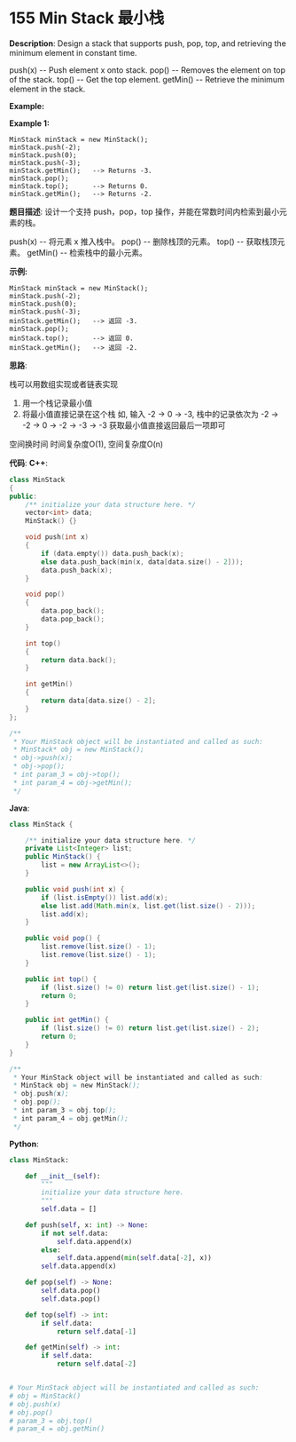 # 155 Min Stack 最小栈

__Description__:
Design a stack that supports push, pop, top, and retrieving the minimum element in constant time.

push(x) -- Push element x onto stack.
pop() -- Removes the element on top of the stack.
top() -- Get the top element.
getMin() -- Retrieve the minimum element in the stack.

**Example:**

**Example 1:**

```text
MinStack minStack = new MinStack();
minStack.push(-2);
minStack.push(0);
minStack.push(-3);
minStack.getMin();   --> Returns -3.
minStack.pop();
minStack.top();      --> Returns 0.
minStack.getMin();   --> Returns -2.
```

__题目描述__:
设计一个支持 push，pop，top 操作，并能在常数时间内检索到最小元素的栈。

push(x) -- 将元素 x 推入栈中。
pop() -- 删除栈顶的元素。
top() -- 获取栈顶元素。
getMin() -- 检索栈中的最小元素。

**示例:**

```text
MinStack minStack = new MinStack();
minStack.push(-2);
minStack.push(0);
minStack.push(-3);
minStack.getMin();   --> 返回 -3.
minStack.pop();
minStack.top();      --> 返回 0.
minStack.getMin();   --> 返回 -2.
```

__思路__:

栈可以用数组实现或者链表实现

1. 用一个栈记录最小值
2. 将最小值直接记录在这个栈
如, 输入 -2 -> 0 -> -3, 栈中的记录依次为 -2 -> -2 -> 0 -> -2 -> -3 -> -3
获取最小值直接返回最后一项即可

空间换时间
时间复杂度O(1), 空间复杂度O(n)

__代码__:
__C++__:

```C++
class MinStack 
{
public:
    /** initialize your data structure here. */
    vector<int> data;
    MinStack() {}

    void push(int x) 
    {
        if (data.empty()) data.push_back(x);
        else data.push_back(min(x, data[data.size() - 2]));
        data.push_back(x);
    }

    void pop() 
    {
        data.pop_back();
        data.pop_back();
    }

    int top() 
    {
        return data.back();
    }

    int getMin() 
    {
        return data[data.size() - 2];
    }
};

/**
 * Your MinStack object will be instantiated and called as such:
 * MinStack* obj = new MinStack();
 * obj->push(x);
 * obj->pop();
 * int param_3 = obj->top();
 * int param_4 = obj->getMin();
 */
```

__Java__:

```Java
class MinStack {

    /** initialize your data structure here. */
    private List<Integer> list;
    public MinStack() {
        list = new ArrayList<>();
    }

    public void push(int x) {
        if (list.isEmpty()) list.add(x);
        else list.add(Math.min(x, list.get(list.size() - 2)));
        list.add(x);
    }

    public void pop() {
        list.remove(list.size() - 1);
        list.remove(list.size() - 1);
    }

    public int top() {
        if (list.size() != 0) return list.get(list.size() - 1);
        return 0;
    }

    public int getMin() {
        if (list.size() != 0) return list.get(list.size() - 2);
        return 0;
    }
}

/**
 * Your MinStack object will be instantiated and called as such:
 * MinStack obj = new MinStack();
 * obj.push(x);
 * obj.pop();
 * int param_3 = obj.top();
 * int param_4 = obj.getMin();
 */
```

__Python__:

```Python
class MinStack:

    def __init__(self):
        """
        initialize your data structure here.
        """
        self.data = []

    def push(self, x: int) -> None:
        if not self.data:
            self.data.append(x)
        else:
            self.data.append(min(self.data[-2], x))
        self.data.append(x)

    def pop(self) -> None:
        self.data.pop()
        self.data.pop()

    def top(self) -> int:
        if self.data:
            return self.data[-1]

    def getMin(self) -> int:
        if self.data:
            return self.data[-2]


# Your MinStack object will be instantiated and called as such:
# obj = MinStack()
# obj.push(x)
# obj.pop()
# param_3 = obj.top()
# param_4 = obj.getMin()
```
